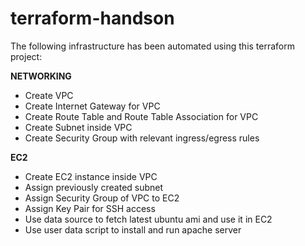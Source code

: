 # terraform-handson

The following infrastructure has been automated using this terraform project:

**NETWORKING**

- Create VPC
- Create Internet Gateway for VPC
- Create Route Table and Route Table Association for VPC
- Create Subnet inside VPC
- Create Security Group with relevant ingress/egress rules

**EC2**

- Create EC2 instance inside VPC
- Assign previously created subnet
- Assign Security Group of VPC to EC2
- Assign Key Pair for SSH access
- Use data source to fetch latest ubuntu ami and use it in EC2
- Use user data script to install and run apache server